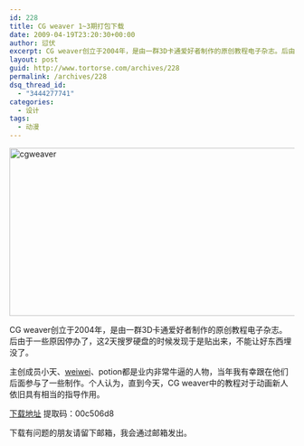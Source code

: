 ```yaml
---
id: 228
title: CG weaver 1~3期打包下载
date: 2009-04-19T23:20:30+00:00
author: 愆伏
excerpt: CG weaver创立于2004年，是由一群3D卡通爱好者制作的原创教程电子杂志。后由于一些原因停办了，这2天搜罗硬盘的时候发现于是贴出来，不能让好东西埋没了。
layout: post
guid: http://www.tortorse.com/archives/228
permalink: /archives/228
dsq_thread_id:
  - "3444277741"
categories:
  - 设计
tags:
  - 动漫
---
```

<a href="http://61.dc.ftn.qq.com/ftn_handler/72bbb6bb716cfdfb4ad82fc8b1205178025ca7f7b896261b0b0ea4fd9217a8d71ff02531590d927010747834afd21720caa06ea353f5953ad369fffad9d4b7f7/3dhmm.rar?k=04653632c0a5a4c8094e91331265511d5b5d0e0006015a51140350050548570a08061b500756531f000706060c51500508565050346c63015d0d5b5f1a17024039" target="_blank"><img style="border-right: 0px; border-top: 0px; display: inline; border-left: 0px; border-bottom: 0px" title="cgweaver" src="http://www.tortorse.com/wp-content/uploads/2009/04/cgweaver2.jpg" border="0" alt="cgweaver" width="633" height="297" /></a>

CG weaver创立于2004年，是由一群3D卡通爱好者制作的原创教程电子杂志。后由于一些原因停办了，这2天搜罗硬盘的时候发现于是贴出来，不能让好东西埋没了。

主创成员小天、<a href="http://mmcute.com/" target="_blank">weiwei</a>、potion都是业内非常牛逼的人物，当年我有幸跟在他们后面参与了一些制作。个人认为，直到今天，CG weaver中的教程对于动画新人依旧具有相当的指导作用。

<a href="http://61.dc.ftn.qq.com/ftn_handler/345541e769312f5b07f6870602329de6230708a084f2d5738d3c68f8a7298abfa3cd90f3efe4a60564a736b05175fe940f43089992a0a16726ec87c6ad7b0ea0/3dhmm.rar?k=0d306335c4f6a3c2001bc43416365617065256560950060f1d070106071b500f02094e5401005d15530552020301050d54005002303f640b54580e581e44054a30&&txf_fid=b20a45eeab859542a55483d927c55ec6602e8c41" target="_blank">下载地址</a> 提取码：00c506d8

下载有问题的朋友请留下邮箱，我会通过邮箱发出。